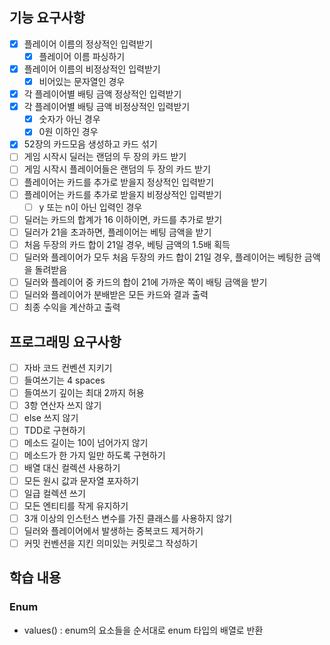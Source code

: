 ## 기능 요구사항

- [x] 플레이어 이름의 정상적인 입력받기
    - [x] 플레이어 이름 파싱하기
- [x] 플레이어 이름의 비정상적인 입력받기
    - [x] 비어있는 문자열인 경우
- [x] 각 플레이어별 배팅 금액 정상적인 입력받기
- [x] 각 플레이어별 배팅 금액 비정상적인 입력받기
    - [x] 숫자가 아닌 경우
    - [x] 0원 이하인 경우
- [x] 52장의 카드모음 생성하고 카드 섞기
- [ ] 게임 시작시 딜러는 랜덤의 두 장의 카드 받기
- [ ] 게임 시작시 플레이어들은 랜덤의 두 장의 카드 받기
- [ ] 플레이어는 카드를 추가로 받을지 정상적인 입력받기
- [ ] 플레이어는 카드를 추가로 받을지 비정상적인 입력받기
    - [ ] y 또는 n이 아닌 입력인 경우
- [ ] 딜러는 카드의 합계가 16 이하이면, 카드를 추가로 받기
- [ ] 딜러가 21을 초과하면, 플레이어는 베팅 금액을 받기
- [ ] 처음 두장의 카드 합이 21일 경우, 베팅 금액의 1.5배 획득
- [ ] 딜러와 플레이어가 모두 처음 두장의 카드 합이 21일 경우, 플레이어는 베팅한 금액을 돌려받음
- [ ] 딜러와 플레이어 중 카드의 합이 21에 가까운 쪽이 배팅 금액을 받기
- [ ] 딜러와 플레이어가 분배받은 모든 카드와 결과 출력
- [ ] 최종 수익을 계산하고 출력

## 프로그래밍 요구사항

- [ ] 자바 코드 컨벤션 지키기
- [ ] 들여쓰기는 4 spaces
- [ ] 들여쓰기 깊이는 최대 2까지 허용
- [ ] 3항 연산자 쓰지 않기
- [ ] else 쓰지 않기
- [ ] TDD로 구현하기
- [ ] 메소드 길이는 10이 넘어가지 않기
- [ ] 메소드가 한 가지 일만 하도록 구현하기
- [ ] 배열 대신 컬렉션 사용하기
- [ ] 모든 원시 값과 문자열 포자하기
- [ ] 일급 컬렉션 쓰기
- [ ] 모든 엔티티를 작게 유지하기
- [ ] 3개 이상의 인스턴스 변수를 가진 클래스를 사용하지 않기
- [ ] 딜러와 플레이어에서 발생하는 중복코드 제거하기
- [ ] 커밋 컨벤션을 지킨 의미있는 커밋로그 작성하기

## 학습 내용

### Enum

- values() : enum의 요소들을 순서대로 enum 타입의 배열로 반환
